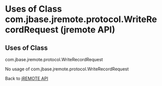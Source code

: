 # Uses of Class com.jbase.jremote.protocol.WriteRecordRequest (jremote API)

<PageHeader />

## Uses of Class
com.jbase.jremote.protocol.WriteRecordRequest

No usage of com.jbase.jremote.protocol.WriteRecordRequest

Back to [jREMOTE API](com_jbase_jremote_package-summary)

  
<PageFooter />
